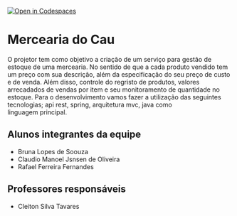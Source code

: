[![Open in Codespaces](https://classroom.github.com/assets/launch-codespace-f4981d0f882b2a3f0472912d15f9806d57e124e0fc890972558857b51b24a6f9.svg)](https://classroom.github.com/open-in-codespaces?assignment_repo_id=10064450)
# Mercearia do Cau
O projetor tem como objetivo a criação de um serviço para gestão de estoque de uma mercearia. No sentido de que a cada produto vendido tem um preço com sua descrição, além da especificação do seu preço de custo e de venda.
Além disso, controle do regristo de produtos, valores arrecadados de vendas por item e seu monitoramento de quantidade no estoque. Para o  desenvolvimento vamos fazer a utilização das seguintes tecnologias; api rest, spring, arquitetura mvc, java como linguagem principal.

## Alunos integrantes da equipe

* Bruna Lopes de Soouza
* Claudio Manoel Jsnsen de Oliveira
* Rafael Ferreira Fernandes

## Professores responsáveis

* Cleiton Silva Tavares


